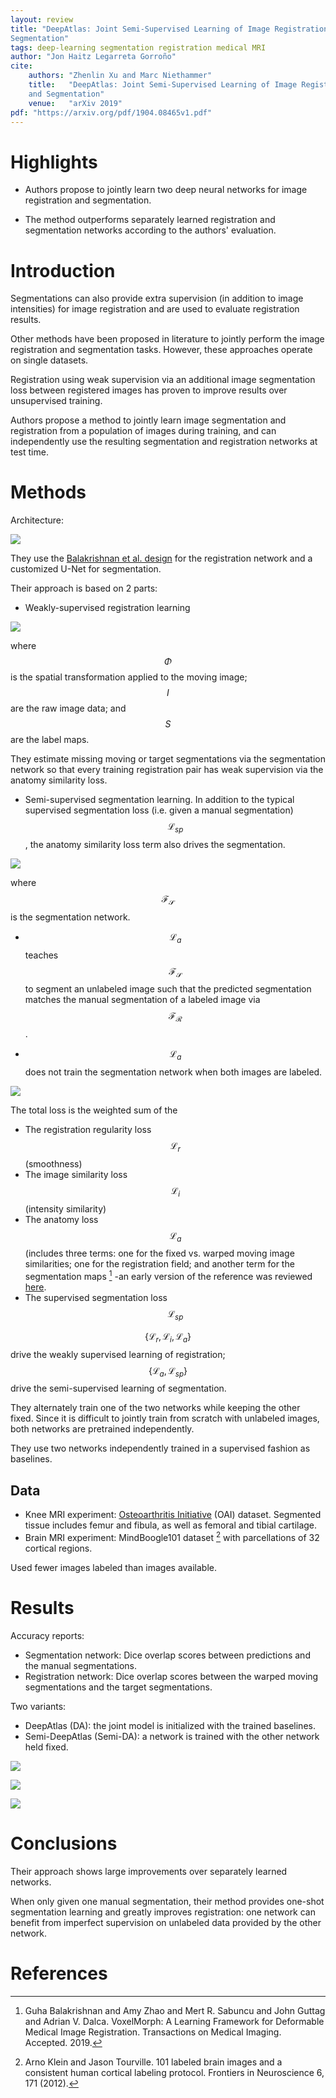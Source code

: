```yaml
---
layout: review
title: "DeepAtlas: Joint Semi-Supervised Learning of Image Registration and
Segmentation"
tags: deep-learning segmentation registration medical MRI
author: "Jon Haitz Legarreta Gorroño"
cite:
    authors: "Zhenlin Xu and Marc Niethammer"
    title:   "DeepAtlas: Joint Semi-Supervised Learning of Image Registration
    and Segmentation"
    venue:   "arXiv 2019"
pdf: "https://arxiv.org/pdf/1904.08465v1.pdf"
---
```



# Highlights

- Authors propose to jointly learn two deep neural networks for image
registration and segmentation.

- The method outperforms separately learned registration and segmentation
networks according to the authors' evaluation.  


# Introduction

Segmentations can also provide extra supervision (in addition to image
intensities) for image registration and are used to evaluate registration
results.

Other methods have been proposed in literature to jointly perform the image
registration and segmentation tasks. However, these approaches operate on single
datasets.

Registration using weak supervision via an additional image segmentation loss
between registered images has proven to improve results over unsupervised
training.

Authors propose a method to jointly learn image segmentation and registration
from a population of images during training, and can independently use the
resulting segmentation and registration networks at test time.


# Methods

Architecture:

![](/article/images/DeepAtlas/Architecture.png)

They use the [Balakrishnan et al. design](https://vitalab.github.io/article/2018/03/02/unsupervised-registration.html)
for the registration network and a customized U-Net for segmentation.

Their approach is based on 2 parts:
- Weakly-supervised registration learning

![](/article/images/DeepAtlas/Registration_optimization.png)

where $$\Phi$$ is the spatial transformation applied to the moving image; $$I$$
are the raw image data; and $$S$$ are the label maps.

They estimate missing moving or target segmentations via the segmentation
network so that every training registration pair has weak supervision via the
anatomy similarity loss.

- Semi-supervised segmentation learning. In addition to the typical supervised
segmentation loss (i.e. given a manual segmentation) $$\mathcal{L}_{sp}$$,
the anatomy similarity loss term also drives the segmentation.

![](/article/images/DeepAtlas/Segmentation_losses.png)

where $$\mathcal{F}_{\mathcal{S}}$$ is the segmentation network.

- $$\mathcal{L}_{a}$$ teaches $$\mathcal{F}_{\mathcal{S}}$$ to segment an
unlabeled image such that the predicted segmentation matches the manual
segmentation of a labeled image via $$\mathcal{F}_{\mathcal{R}}$$.

- $$\mathcal{L}_{a}$$ does not train the segmentation network when both images
are labeled.

![](/article/images/DeepAtlas/Segmentation_optimization.png)

The total loss is the weighted sum of the
- The registration regularity loss $$\mathcal{L}_{r}$$ (smoothness)
- The image similarity loss $$\mathcal{L}_{i}$$ (intensity similarity)
- The anatomy loss $$\mathcal{L}_{a}$$ (includes three terms: one for the fixed
  vs. warped moving image similarities; one for the registration field; and
  another term for the segmentation maps [^1] -an early version of the reference
  was reviewed [here](https://vitalab.github.io/article/2018/03/02/unsupervised-registration.html).
- The supervised segmentation loss $$\mathcal{L}_{sp}$$

$$\{ \mathcal{L}_{r}, \mathcal{L}_{i}, \mathcal{L}_{a} \}$$ drive the weakly
supervised learning of registration; $$\{ \mathcal{L}_{a}, \mathcal{L}_{sp} \}$$
drive the semi-supervised learning of segmentation.

They alternately train one of the two networks while keeping the other fixed.
Since it is difficult to jointly train from scratch with unlabeled
images, both networks are pretrained independently.

They use two networks independently trained in a supervised fashion as
baselines.

## Data
- Knee MRI experiment: [Osteoarthritis Initiative](http://oai.epi-ucsf.org)
(OAI) dataset. Segmented tissue includes femur and fibula, as well as femoral
and tibial cartilage.
- Brain MRI experiment: MindBoogle101 dataset [^2] with parcellations of 32
cortical regions.

Used fewer images labeled than images available.


# Results

Accuracy reports:
- Segmentation network: Dice overlap scores between predictions and the manual
segmentations.
- Registration network: Dice overlap scores between the warped moving
segmentations and the target segmentations.

Two variants:
- DeepAtlas (DA): the joint model is initialized with the trained baselines.
- Semi-DeepAtlas (Semi-DA): a network is trained with the other network held
fixed.

![](/article/images/DeepAtlas/Results_images.png)

![](/article/images/DeepAtlas/Results_scores_knee.png)

![](/article/images/DeepAtlas/Results_scores_brain.png)


# Conclusions

Their approach shows large improvements over separately learned networks.

When only given one manual segmentation, their method provides one-shot
segmentation learning and greatly improves registration: one network can benefit
from imperfect supervision on unlabeled data provided by the other network.


# References

[^1]: Guha Balakrishnan and Amy Zhao and Mert R. Sabuncu and John Guttag and
      Adrian V. Dalca. VoxelMorph: A Learning Framework for Deformable Medical
      Image Registration. Transactions on Medical Imaging. Accepted. 2019.

[^2]: Arno Klein and Jason Tourville. 101 labeled brain images and a consistent
      human cortical labeling protocol. Frontiers in Neuroscience 6, 171 (2012).

